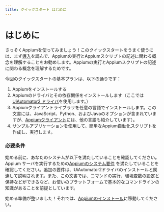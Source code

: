 ```yaml
---
title: クイックスタート はじめに
---
```


# はじめに

<!-- 
Let's get up and running with Appium! To successfully use this quickstart, it's recommended that
you first have read the [Introduction](../intro), so that you understand the concepts involved in
running Appium and writing Appium scripts. -->

さっそくAppiumを使ってみましょう！このクイックスタートをうまく使うには、まず[導入](../intro)を読んで、Appiumの実行とAppiumスクリプトの記述に関わる概念を理解することをお勧めします。Appiumの実行とAppiumスクリプトの記述に関わる概念を理解するためです。

<!-- The basic plan for this quickstart is as follows: -->
今回のクイックスタートの基本プランは、以下の通りです：

<!-- 1. Install Appium
1. Install an Appium driver and its dependencies (we'll be using the [UiAutomator2
driver](https://github.com/appium/appium-uiautomator2-driver) for these examples)
1. Install an Appium client library in your language or choice (this guide contains options for
JavaScript, Python, and Java, though [Appium clients](../ecosystem/index.md#clients) also exist in other language).
1. Write and run a simple Appium automation script using a sample application -->

1. Appiumをインストールする
1. Appiumのドライバとその依存関係をインストールします（ここでは[UiAutomator2 ドライバ](https://github.com/appium/appium-uiautomator2-driver)を使用します。）
1. Appiumクライアントライブラリを任意の言語でインストールします。この文書には、JavaScript、Python、およびJavaのオプションが含まれていますが、[Appiumクライアント](../ecosystem/index.md#_3)には、他の言語も紹介しています）。
1. サンプルアプリケーションを使用して、簡単なAppium自動化スクリプトを作成し、実行します。

<!-- ### Requirements -->
### 必要条件

<!-- Before getting started, make sure your system satisfies the
[requirements](../intro/requirements.md) for running the Appium server. Additional requirements
will be discussed in conjunction with installing the UiAutomator2 driver. The guide also assumes
you have basic command line proficiency on your platform, for example being able to run commands, set
and persist environment variables, etc...

Now you're ready to get started! So head on over to [Installing Appium](./install.md). -->

始める前に、あなたのシステムが以下を満たしていることを確認してください。
Appium サーバを実行するための[Appiumのシステム要件](../intro/requirements.md) を満たしていることを確認してください。追加の要件は、UiAutomator2ドライバのインストールと関連して説明されます。また、この文書では、コマンドの実行、環境変数の設定と保持などができるなど、お使いのプラットフォームで基本的なコマンドラインの知識があることを前提としています。

始める準備が整いました！それでは、[Appiumのインストール](./install.md)に移動してください。
